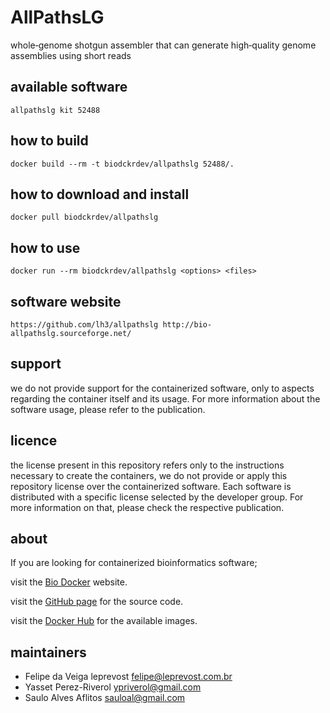 AllPathsLG
=====
whole‐genome shotgun assembler that can generate high‐quality genome assemblies using short reads


available software
--------
`allpathslg kit 52488`


how to build
------------
`docker build --rm -t biodckrdev/allpathslg 52488/.`


how to download and install
---------------------------
`docker pull biodckrdev/allpathslg`


how to use
------------
`docker run --rm biodckrdev/allpathslg <options> <files>`


software website
----------------
`
https://github.com/lh3/allpathslg
http://bio-allpathslg.sourceforge.net/
`


support
-------
we do not provide support for the containerized software, only to aspects regarding the container itself
and its usage. For more information about the software usage, please refer to the publication.


licence
-------
the license present in this repository refers only to the instructions necessary to create the containers, we do not provide or apply this repository license over the containerized software. Each software is distributed with a specific license selected by the developer group. For more information on that, please check the respective publication.


about
-----
If you are looking for containerized bioinformatics software;

visit the [Bio Docker](http://biodocker.github.io "Bio Docker") website.

visit the [GitHub page](https://github.com/BioDocker/) for the source code.

visit the [Docker Hub](https://registry.hub.docker.com/repos/biodckr/) for the available images.


maintainers
-----------
* Felipe da Veiga leprevost <felipe@leprevost.com.br>
* Yasset Perez-Riverol <ypriverol@gmail.com>
* Saulo Alves Aflitos <sauloal@gmail.com>
